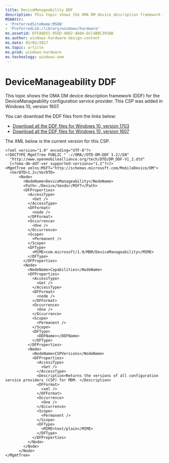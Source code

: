 ```yaml
---
title: DeviceManageability DDF
description: This topic shows the OMA DM device description framework (DDF) for the DeviceManageability configuration service provider. This CSP was added in Windows 10, version 1607.
MSHAttr:
- 'PreferredSiteName:MSDN'
- 'PreferredLib:/library/windows/hardware'
ms.assetid: D7FA8D51-95ED-40D2-AA84-DCC4BBC393AB
ms.author: windows-hardware-design-content
ms.date: 05/02/2017
ms.topic: article
ms.prod: windows-hardware
ms.technology: windows-oem
---
```


# DeviceManageability DDF


This topic shows the OMA DM device description framework (DDF) for the DeviceManageability configuration service provider. This CSP was added in Windows 10, version 1607.

You can download the DDF files from the links below:

- [Download all the DDF files for Windows 10, version 1703](http://download.microsoft.com/download/C/7/C/C7C94663-44CF-4221-ABCA-BC895F42B6C2/Windows10_1703_DDF_download.zip)
- [Download all the DDF files for Windows 10, version 1607](http://download.microsoft.com/download/2/3/E/23E27D6B-6E23-4833-B143-915EDA3BDD44/Windows10_1607_DDF.zip)

The XML below is the current version for this CSP.

``` syntax
<?xml version="1.0" encoding="UTF-8"?>
<!DOCTYPE MgmtTree PUBLIC " -//OMA//DTD-DM-DDF 1.2//EN"
  "http://www.openmobilealliance.org/tech/DTD/DM_DDF-V1_2.dtd"
  [<?oma-dm-ddf-ver supported-versions="1.2"?>]>
<MgmtTree xmlns:MSFT="http://schemas.microsoft.com/MobileDevice/DM">
  <VerDTD>1.2</VerDTD>
      <Node>
        <NodeName>DeviceManageability</NodeName>
        <Path>./Device/Vendor/MSFT</Path>
        <DFProperties>
          <AccessType>
            <Get />
          </AccessType>
          <DFFormat>
            <node />
          </DFFormat>
          <Occurrence>
            <One />
          </Occurrence>
          <Scope>
            <Permanent />
          </Scope>
          <DFType>
            <MIME>com.microsoft/1.0/MDM/DeviceManageability</MIME>
          </DFType>
        </DFProperties>
        <Node>
          <NodeName>Capabilities</NodeName>
          <DFProperties>
            <AccessType>
              <Get />
            </AccessType>
            <DFFormat>
              <node />
            </DFFormat>
            <Occurrence>
              <One />
            </Occurrence>
            <Scope>
              <Permanent />
            </Scope>
            <DFType>
              <DDFName></DDFName>
            </DFType>
          </DFProperties>
          <Node>
            <NodeName>CSPVersions</NodeName>
            <DFProperties>
              <AccessType>
                <Get />
              </AccessType>
              <Description>Returns the versions of all configuration service providers (CSP) for MDM. </Description>
              <DFFormat>
                <xml />
              </DFFormat>
              <Occurrence>
                <One />
              </Occurrence>
              <Scope>
                <Permanent />
              </Scope>
              <DFType>
                <MIME>text/plain</MIME>
              </DFType>
            </DFProperties>
          </Node>
        </Node>
      </Node>
</MgmtTree>

```

 

 






